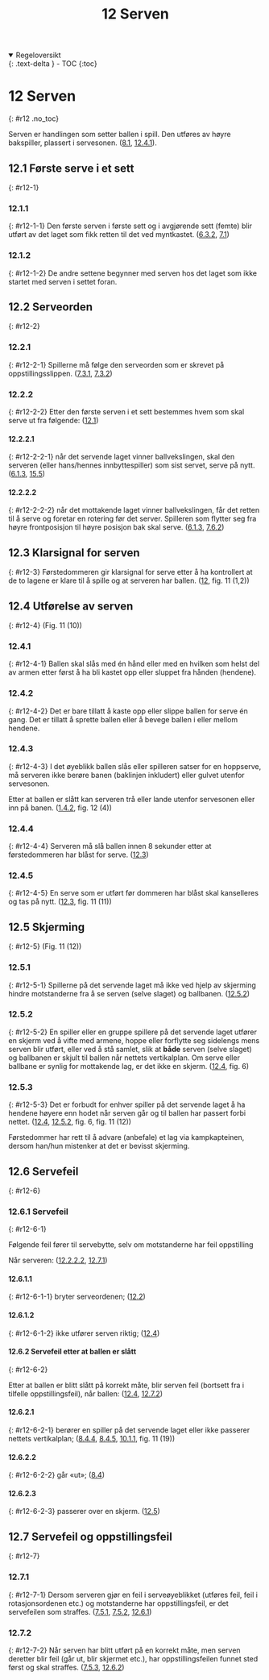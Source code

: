 ﻿---
title: 12 Serven
parent: Kapittel 4 - Spillehandlinger
---
<details open markdown="block">
  <summary>
    Regeloversikt
  </summary>
  {: .text-delta }
- TOC
{:toc}
</details>

# 12 Serven
{: #r12 .no_toc}

Serven er handlingen som setter ballen i spill. Den utføres av høyre bakspiller, plassert i 
servesonen.
([8.1](../para8/#r8-1), [12.4.1](#r12-4-1)).

## 12.1 Første serve i et sett
{: #r12-1}

### 12.1.1
{: #r12-1-1}
Den første serven i første sett og i avgjørende sett (femte) blir utført av det laget som fikk 
retten til det ved myntkastet.
([6.3.2](../para6/#r6-3-2), [7.1](../para7/#r7-1))

### 12.1.2
{: #r12-1-2}
De andre settene begynner med serven hos det laget som ikke startet med serven i settet 
foran.

## 12.2 Serveorden
{: #r12-2}

### 12.2.1
{: #r12-2-1}
Spillerne må følge den serveorden som er skrevet på oppstillingsslippen.
([7.3.1](../para7/#r7-3-1), [7.3.2](../para7/#r7-3-2))

### 12.2.2
{: #r12-2-2}
Etter den første serven i et sett bestemmes hvem som skal serve ut fra følgende:
([12.1](#r12-1))

#### 12.2.2.1
{: #r12-2-2-1}
når det servende laget vinner ballvekslingen, skal den serveren (eller hans/hennes 
innbyttespiller) som sist servet, serve på nytt.
([6.1.3](../para6/#r6-1-3), [15.5](../para15/#r15-5))

#### 12.2.2.2
{: #r12-2-2-2}
når det mottakende laget vinner ballvekslingen, får det retten til å serve og foretar en 
rotering før det server. Spilleren som flytter seg fra høyre frontposisjon til høyre 
posisjon bak skal serve.
([6.1.3](../para6/#r6-1-3), [7.6.2](../para7/#r7-6-2))

## 12.3 Klarsignal for serven
{: #r12-3}
Førstedommeren gir klarsignal for serve etter å ha kontrollert at de to lagene er klare til 
å spille og at serveren har ballen.
([12](#r12), fig. 11 (1,2))

## 12.4 Utførelse av serven
{: #r12-4}
(Fig. 11 (10))

### 12.4.1
{: #r12-4-1}
Ballen skal slås med én hånd eller med en hvilken som helst del av armen etter først å 
ha bli kastet opp eller sluppet fra hånden (hendene).

### 12.4.2
{: #r12-4-2}
Det er bare tillatt å kaste opp eller slippe ballen for serve én gang.  Det er tillatt å sprette 
ballen eller å bevege ballen i eller mellom hendene.

### 12.4.3
{: #r12-4-3}
I det øyeblikk ballen slås eller spilleren satser for en hoppserve, må serveren ikke berøre 
banen (baklinjen inkludert) eller gulvet utenfor servesonen.

Etter at ballen er slått kan serveren trå eller lande utenfor servesonen eller inn på banen. 
([1.4.2](../para1/#r1-4-2), fig. 12 (4))

### 12.4.4
{: #r12-4-4}
Serveren må slå ballen innen 8 sekunder etter at førstedommeren har blåst for serve. 
([12.3](#r12-3))

### 12.4.5
{: #r12-4-5}
En serve som er utført før dommeren har blåst skal kanselleres og tas på nytt. 
([12.3](#r12-3), fig. 11 (11))

## 12.5 Skjerming                                                                                                 
{: #r12-5}
(Fig. 11 (12))

### 12.5.1
{: #r12-5-1}
Spillerne på det servende laget må ikke ved hjelp av skjerming hindre motstanderne fra 
å se serven (selve slaget) og ballbanen.
([12.5.2](#r12-5-2))

### 12.5.2
{: #r12-5-2}
En spiller eller en gruppe spillere på det servende laget utfører en skjerm ved
å vifte med armene, hoppe eller forflytte seg sidelengs mens serven blir
utført, eller ved å stå samlet, slik at **både** serven (selve slaget) og
ballbanen er skjult til ballen når nettets vertikalplan.
Om serve eller ballbane er synlig for mottakende lag, er det ikke en skjerm.
([12.4](#r12-4), fig. 6) 

### 12.5.3
{: #r12-5-3}
Det er forbudt for enhver spiller på det servende laget å ha hendene høyere enn
hodet når serven går og til ballen har passert forbi nettet.
([12.4](#r12-4), [12.5.2](#r12-5-2), fig. 6, fig. 11 (12))

Førstedommer har rett til å advare (anbefale) et lag via kampkapteinen,
dersom han/hun mistenker at det er bevisst skjerming.

## 12.6 Servefeil
{: #r12-6}

### 12.6.1 Servefeil
{: #r12-6-1}

Følgende feil fører til servebytte, selv om motstanderne har feil oppstilling 

Når serveren: 
([12.2.2.2](#r12-2-2-2), [12.7.1](#r12-7-1))

#### 12.6.1.1
{: #r12-6-1-1}
bryter serveordenen;
([12.2](#r12-2))
#### 12.6.1.2
{: #r12-6-1-2}
ikke utfører serven riktig;
([12.4](#r12-4))

#### 12.6.2 Servefeil etter at ballen er slått
{: #r12-6-2}

Etter at ballen er blitt slått på korrekt måte, blir serven feil (bortsett fra i tilfelle 
oppstillingsfeil), når ballen:
([12.4](#r12-4), [12.7.2](#r12-7-2))

#### 12.6.2.1
{: #r12-6-2-1}
berører en spiller på det servende laget eller ikke passerer nettets vertikalplan; 
([8.4.4](../para8/#r8-4-4), [8.4.5](../para8/#r8-4-5), [10.1.1](../para10/#r10-1-1), fig. 11 (19))
#### 12.6.2.2
{: #r12-6-2-2}
går «ut»;
([8.4](../para8/#r8-4)) 
#### 12.6.2.3
{: #r12-6-2-3}
passerer over en skjerm.
([12.5](#r12-5))

## 12.7 Servefeil og oppstillingsfeil
{: #r12-7}

### 12.7.1
{: #r12-7-1}
Dersom serveren gjør en feil i serveøyeblikket (utføres feil, feil i rotasjonsordenen etc.) 
og motstanderne har oppstillingsfeil, er det servefeilen som straffes.
([7.5.1](../para7/#r7-5-1), [7.5.2](../para7/#r7-5-2), [12.6.1](#r12-6-1))

### 12.7.2
{: #r12-7-2}
Når serven har blitt utført på en korrekt måte, men serven deretter blir feil (går ut, blir 
skjermet etc.), har oppstillingsfeilen funnet sted først og skal straffes.
([7.5.3](../para7/#r7-5-3), [12.6.2](#r12-6-2))
